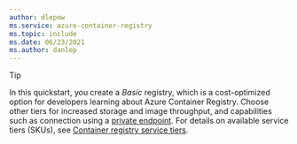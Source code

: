 ```yaml
---
author: dlepow
ms.service: azure-container-registry
ms.topic: include
ms.date: 06/23/2021
ms.author: danlep
---
```

> [!TIP]
> In this quickstart, you create a *Basic* registry, which is a cost-optimized option for developers learning about Azure Container Registry. Choose other tiers for increased storage and image throughput, and capabilities such as connection using a [private endpoint](../container-registry-private-link.md). For details on available service tiers (SKUs), see [Container registry service tiers](../container-registry-skus.md). 